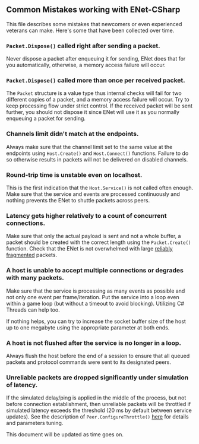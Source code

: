 ## Common Mistakes working with ENet-CSharp

This file describes some mistakes that newcomers or even experienced veterans can make. Here's some that have been collected over time.

### `Packet.Dispose()` called right after sending a packet.

Never dispose a packet after enqueuing it for sending, ENet does that for you automatically, otherwise, a memory access failure will occur.

### `Packet.Dispose()` called more than once per received packet.

The `Packet` structure is a value type thus internal checks will fail for two different copies of a packet, and a memory access failure will occur. Try to keep processing flow under strict control. If the received packet will be sent further, you should not dispose it since ENet will use it as you normally enqueuing a packet for sending.

### Channels limit didn't match at the endpoints.

Always make sure that the channel limit set to the same value at the endpoints using `Host.Create()` and `Host.Connect()` functions. Failure to do so otherwise results in packets will not be delivered on disabled channels.

### Round-trip time is unstable even on localhost.

This is the first indication that the `Host.Service()` is not called often enough. Make sure that the service and events are processed continuously and nothing prevents the ENet to shuttle packets across peers.

### Latency gets higher relatively to a count of concurrent connections.

Make sure that only the actual payload is sent and not a whole buffer, a packet should be created with the correct length using the `Packet.Create()` function. Check that the ENet is not overwhelmed with large [reliably fragmented](https://github.com/SoftwareGuy/ENet-CSharp/DOCUMENTATION.md#packetflags) packets.

### A host is unable to accept multiple connections or degrades with many packets.

Make sure that the service is processing as many events as possible and not only one event per frame/iteration. Put the service into a loop even within a game loop (but without a timeout to avoid blocking). Utilizing C# Threads can help too.

If nothing helps, you can try to increase the socket buffer size of the host up to one megabyte using the appropriate parameter at both ends.

### A host is not flushed after the service is no longer in a loop.

Always flush the host before the end of a session to ensure that all queued packets and protocol commands were sent to its designated peers.

### Unreliable packets are dropped significantly under simulation of latency.

If the simulated delay/ping is applied in the middle of the process, but not before connection establishment, then unreliable packets will be throttled if simulated latency exceeds the threshold (20 ms by default between service updates). See the description of `Peer.ConfigureThrottle()` [here](https://github.com/SoftwareGuy/ENet-CSharp/DOCUMENTATION.md) for details and parameters tuning.

This document will be updated as time goes on.